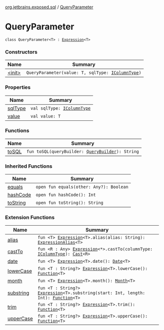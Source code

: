 [org.jetbrains.exposed.sql](../index.md) / [QueryParameter](.)

# QueryParameter

`class QueryParameter<T> : `[`Expression`](../-expression/index.md)`<T>`

### Constructors

| Name | Summary |
|---|---|
| [&lt;init&gt;](-init-.md) | `QueryParameter(value: T, sqlType: `[`IColumnType`](../-i-column-type/index.md)`)` |

### Properties

| Name | Summary |
|---|---|
| [sqlType](sql-type.md) | `val sqlType: `[`IColumnType`](../-i-column-type/index.md) |
| [value](value.md) | `val value: T` |

### Functions

| Name | Summary |
|---|---|
| [toSQL](to-s-q-l.md) | `fun toSQL(queryBuilder: `[`QueryBuilder`](../-query-builder/index.md)`): String` |

### Inherited Functions

| Name | Summary |
|---|---|
| [equals](../-expression/equals.md) | `open fun equals(other: Any?): Boolean` |
| [hashCode](../-expression/hash-code.md) | `open fun hashCode(): Int` |
| [toString](../-expression/to-string.md) | `open fun toString(): String` |

### Extension Functions

| Name | Summary |
|---|---|
| [alias](../alias.md) | `fun <T> `[`Expression`](../-expression/index.md)`<T>.alias(alias: String): `[`ExpressionAlias`](../-expression-alias/index.md)`<T>` |
| [castTo](../cast-to.md) | `fun <R : Any> `[`Expression`](../-expression/index.md)`<*>.castTo(columnType: `[`IColumnType`](../-i-column-type/index.md)`): `[`Cast`](../-cast/index.md)`<R>` |
| [date](../date.md) | `fun <T> `[`Expression`](../-expression/index.md)`<T>.date(): `[`Date`](../-date/index.md)`<T>` |
| [lowerCase](../lower-case.md) | `fun <T : String?> `[`Expression`](../-expression/index.md)`<T>.lowerCase(): `[`Function`](../-function/index.md)`<T>` |
| [month](../month.md) | `fun <T> `[`Expression`](../-expression/index.md)`<T>.month(): `[`Month`](../-month/index.md)`<T>` |
| [substring](../substring.md) | `fun <T : String?> `[`Expression`](../-expression/index.md)`<T>.substring(start: Int, length: Int): `[`Function`](../-function/index.md)`<T>` |
| [trim](../trim.md) | `fun <T : String?> `[`Expression`](../-expression/index.md)`<T>.trim(): `[`Function`](../-function/index.md)`<T>` |
| [upperCase](../upper-case.md) | `fun <T : String?> `[`Expression`](../-expression/index.md)`<T>.upperCase(): `[`Function`](../-function/index.md)`<T>` |
